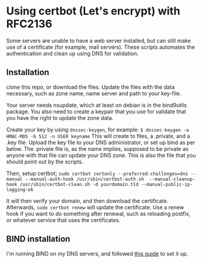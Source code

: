 # Using certbot (Let's encrypt) with RFC2136

Some servers are unable to have a web server installed, but can still make use of a certificate (for example, mail servers).
These scripts automates the authentication and clean up using DNS for validation. 

## Installation

clone this repo, or download the files.
Update the files with the data necessary, such as zone name, name server and path to your key-file.

Your server needs nsupdate, which at least on debian is in the bind9utils package. You also need to create a keypair that you use for validate that you have the right to update the zone data.

Create your key by using `dnssec-keygen`, for example:
`$ dnssec-keygen -a HMAC-MD5 -b 512 -n USER keyname`
This will create to files, a .private, and a .key file. Upload the key file to your DNS administrator, or set up bind as per below. The .private file is, as the name implies, supposed to be private as anyone with that file can update your DNS zone. This is also the file that you should point out by the scripts.

Then, setup certbot;
```sudo certbot certonly --preferred-challenges=dns --manual --manual-auth-hook /usr/sbin/certbot-auth.sh  --manual-cleanup-hook /usr/sbin/certbot-clean.sh -d yourdomain.tld --manual-public-ip-logging-ok```

It will then verify your domain, and then download the certificate. Afterwards, `sudo certbot renew` will update the certificate. Use a renew hook if you want to do something after renewal, such as reloading postfix, or whatever service that uses the certificates.

## BIND installation
I'm running BIND on my DNS servers, and followed [this guide](http://linux.yyz.us/dns/ddns-server.html) to set it up.

